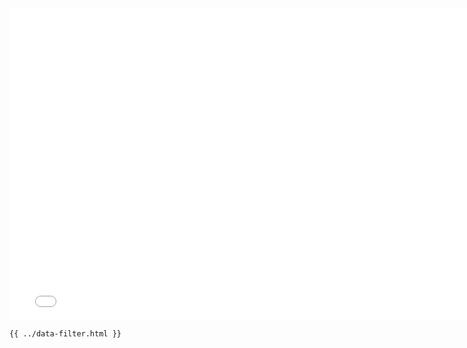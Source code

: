 <iframe src="../../data-filter.html" width="770" height="500" frameBorder="0" seamless="seamless">
</iframe>

```html
{{ ../data-filter.html }}
```
